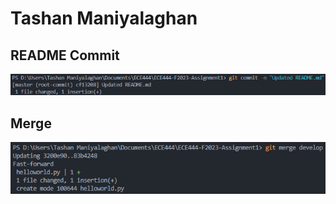 # Tashan Maniyalaghan

## README Commit
![README Commit](./images/README%20Commit.png)

## Merge
![Merge](./images/Merge.png)